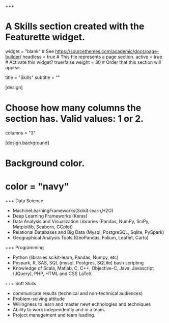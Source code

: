 +++
# A Skills section created with the Featurette widget.
widget = "blank"  # See https://sourcethemes.com/academic/docs/page-builder/
headless = true  # This file represents a page section.
active = true  # Activate this widget? true/false
weight = 30  # Order that this section will appear.

title = "Skills"
subtitle = ""


[design]
  # Choose how many columns the section has. Valid values: 1 or 2.
  columns = "3"


[design.background]  
#  Background color.
#  color = "navy"

+++
Data Science
- MachineLearningFrameworks(Scikit-learn,H2O)
- Deep Learning Frameworks (Keras)
- Data Analysis and Visualization Libraries (Pandas, NumPy, SciPy, Matplotlib, Seaborn, GGplot) 
- Relational Databases and Big Data (Mysql, PostgreSQL, Sqlite, PySpark)
- Geographical Analysis Tools (GeoPandas, Folium, Leaflet, Carto)
  
+++
Programming
- Python (libraries scikit-learn, Pandas, Numpy, etc) 
- Pyspark, R, SAS, SQL (mysql, Postgres, SQLite) bash scripting 
- Knowledge of Scala, Matlab, C, C++, Objective-C, Java, Javascript (JQuery), PHP, HTML and CSS LaTeX

+++
Soft Skills
- communicate results (technical and non-technical audiences)
- Problem-solving attitude
- Willingness to learn and master newt echnologies and techniques
- Ability to work independently and in a team.
- Project management and team leading.
